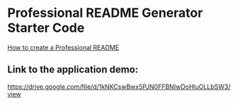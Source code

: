 # Professional README Generator Starter Code

[How to create a Professional README](https://coding-boot-camp.github.io/full-stack/github/professional-readme-guide)

## Link to the application demo:
https://drive.google.com/file/d/1kNKCswBwx5PJN0FFBNIwDoHluOLLbSW3/view
